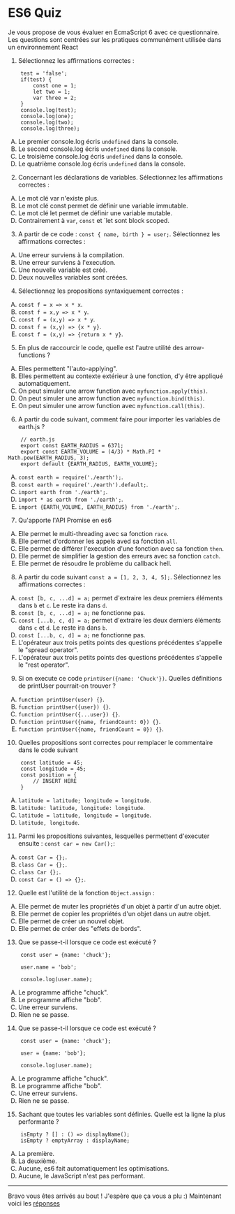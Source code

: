 <style type="text/css">
    ul { list-style-type: upper-alpha; }
</style>

# ES6 Quiz

Je vous propose de vous évaluer en EcmaScript 6 avec ce questionnaire.
Les questions sont centrées sur les pratiques communément utilisée dans un environnement React

1. Sélectionnez les affirmations correctes :

```
    test = 'false';
    if(test) {
        const one = 1;
        let two = 1;
        var three = 2;
    }
    console.log(test);
    console.log(one);
    console.log(two);
    console.log(three);
```

* Le premier console.log écris `undefined` dans la console.
* Le second console.log écris `undefined` dans la console.
* Le troisième console.log écris `undefined` dans la console.
* Le quatrième console.log écris `undefined` dans la console.


2. Concernant les déclarations de variables. Sélectionnez les affirmations correctes :

* Le mot clé var n'existe plus.
* Le mot clé const permet de définir une variable immutable.
* Le mot clé let permet de définir une variable mutable.
* Contrairement à `var`, `const` et `let sont block scoped.
  

3. A partir de ce code : `const { name, birth } = user;`. Sélectionnez les affirmations correctes :

* Une erreur surviens à la compilation.
* Une erreur surviens à l'execution.
* Une nouvelle variable est créé.
* Deux nouvelles variables sont créées.


4. Sélectionnez les propositions syntaxiquement correctes :

* `const f = x => x * x`.
* `const f = x,y => x * y`.
* `const f = (x,y) => x * y`.
* `const f = (x,y) => {x * y}`.
* `const f = (x,y) => {return x * y}`.


5. En plus de raccourcir le code, quelle est l'autre utilité des arrow-functions ?

* Elles permettent "l'auto-applying".
* Elles permettent au contexte extérieur à une fonction, d'y être appliqué automatiquement.
* On peut simuler une arrow function avec `myfunction.apply(this)`.
* On peut simuler une arrow function avec `myfunction.bind(this)`.
* On peut simuler une arrow function avec `myfunction.call(this)`.


6. A partir du code suivant, comment faire pour importer les variables de earth.js ?

```   
    // earth.js
    export const EARTH_RADIUS = 6371;
    export const EARTH_VOLUME = (4/3) * Math.PI * Math.pow(EARTH_RADIUS, 3);
    export default {EARTH_RADIUS, EARTH_VOLUME};
```

* `const earth = require('./earth');`.
* `const earth = require('./earth').default;`.
* `import earth from './earth';`.
* `import * as earth from './earth';`.
* `import {EARTH_VOLUME, EARTH_RADIUS} from './earth';`.


7. Qu'apporte l'API Promise en es6

* Elle permet le multi-threading avec sa fonction `race`.
* Elle permet d'ordonner les appels aved sa fonction `all`.
* Elle permet de différer l'execution d'une fonction avec sa fonction `then`.
* Elle permet de simplifier la gestion des erreurs avec sa fonction `catch`.
* Elle permet de résoudre le problème du callback hell.


8. A partir du code suivant `const a = [1, 2, 3, 4, 5];`. Sélectionnez les affirmations correctes :

* `const [b, c, ...d] = a;` permet d'extraire les deux premiers éléments dans `b` et `c`. Le reste ira dans `d`.
* `const [b, c, ...d] = a;` ne fonctionne pas.
* `const [...b, c, d] = a;` permet d'extraire les deux derniers éléments dans `c` et `d`. Le reste ira dans `b`.
* `const [...b, c, d] = a;` ne fonctionne pas.
* L'opérateur aux trois petits points des questions précédentes s'appelle le "spread operator".
* L'opérateur aux trois petits points des questions précédentes s'appelle le "rest operator".


9. Si on execute ce code `printUser({name: 'Chuck'})`. Quelles définitions de printUser pourrait-on trouver ?

* `function printUser(user) {}`.
* `function printUser({user}) {}`.
* `function printUser({...user}) {}`.
* `function printUser({name, friendCount: 0}) {}`.
* `function printUser({name, friendCount = 0}) {}`.


10. Quelles propositions sont correctes pour remplacer le commentaire dans le code suivant

```    
    const latitude = 45;
    const longitude = 45;
    const position = {
        // INSERT HERE
    }
```
    
* `latitude = latitude; longitude = longitude`.
* `latitude: latitude, longitude: longitude`.
* `latitude = latitude, longitude = longitude`.
* `latitude, longitude`.


11. Parmi les propositions suivantes, lesquelles permettent d'executer ensuite : `const car = new Car();`:

* `const Car = {};`.
* `class Car = {};`.
* `class Car {};`.
* `const Car = () => {};`.


12. Quelle est l'utilité de la fonction `Object.assign` :

* Elle permet de muter les propriétés d'un objet à partir d'un autre objet.
* Elle permet de copier les propriétés d'un objet dans un autre objet.
* Elle permet de créer un nouvel objet.
* Elle permet de créer des "effets de bords".


13. Que se passe-t-il lorsque ce code est exécuté ?
 
``` 
    const user = {name: 'chuck'};
    
    user.name = 'bob';
    
    console.log(user.name);
```
 
* Le programme affiche "chuck".
* Le programme affiche "bob".
* Une erreur surviens.
* Rien ne se passe.


14. Que se passe-t-il lorsque ce code est exécuté ?
 
```
    const user = {name: 'chuck'};
    
    user = {name: 'bob'};
    
    console.log(user.name);
```
    
* Le programme affiche "chuck".
* Le programme affiche "bob".
* Une erreur surviens.
* Rien ne se passe.


15. Sachant que toutes les variables sont définies. Quelle est la ligne la plus performante ?
 
``` 
    isEmpty ? [] : () => displayName();
    isEmpty ? emptyArray : displayName;
```
 
* La première.
* La deuxième.
* Aucune, es6 fait automatiquement les optimisations.
* Aucune, le JavaScript n'est pas performant.

---

Bravo vous êtes arrivés au bout ! J'espère que ça vous a plu :)
Maintenant voici les [réponses](./Quiz.md)
